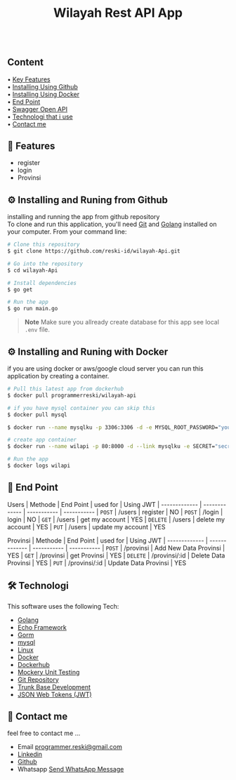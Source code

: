 

<h1 align="center">
  Wilayah Rest API App
  <br>
  
</h1>

<h4 align="center"> 
<br>
<br>

</h4>
<p align="left">
<h2>
  Content <br></h2>
  • <a href="#Features">Key Features</a> <br>
  • <a href="#github">Installing Using Github</a> <br>
 • <a href="#docker">Installing Using Docker</a><br>
  • <a href="#end-point">End Point</a><br>
  • <a href="#iopenApi">Swagger Open API</a><br>
  • <a href="#technologi">Technologi that i use</a><br>
  • <a href="#contact">Contact me</a><br>
</p>


## 📱 Features

* register
* login
* Provinsi


## ⚙️ Installing and Runing from Github

installing and running the app from github repository <br>
To clone and run this application, you'll need [Git](https://git-scm.com) and [Golang](https://go.dev/dl/) installed on your computer. From your command line:

```bash
# Clone this repository
$ git clone https://github.com/reski-id/wilayah-Api.git

# Go into the repository
$ cd wilayah-Api

# Install dependencies
$ go get

# Run the app
$ go run main.go
```

> **Note**
> Make sure you allready create database for this app see local `.env` file.


## ⚙️ Installing and Runing with Docker
if you are using docker or aws/google cloud server you can run this application by creating a container. <br>

```bash
# Pull this latest app from dockerhub 
$ docker pull programmerreski/wilayah-api

# if you have mysql container you can skip this
$ docker pull mysql

$ docker run --name mysqlku -p 3306:3306 -d -e MYSQL_ROOT_PASSWORD="yourmysqlpassword" mysql 

# create app container
$ docker run --name wilapi -p 80:8000 -d --link mysqlku -e SECRET="secr3t" -e SERVERPORT=8000 -e Name="wilayah-api" -e Address=mysqlku -e Port=3306 -e Username="root" -e Password="yourmysqlpassword" programmerreski/wilayah-api

# Run the app
$ docker logs wilapi
```

## 📜 End Point  

Users
| Methode       | End Point      | used for            | Using JWT
| ------------- | -------------  | -----------         | -----------
| `POST`        | /users         | register            | NO
| `POST`        | /login         | login               | NO 
| `GET`         | /users         | get my account      | YES
| `DELETE`      | /users         | delete my account   | YES
| `PUT`         | /users         | update my account   | YES

Provinsi
| Methode       | End Point       | used for                | Using JWT
| ------------- | -------------   | -----------             | -----------
| `POST`        | /provinsi       | Add New Data Provinsi   | YES
| `GET`         | /provinsi       | get Provinsi            | YES
| `DELETE`      | /provinsi/:id   | Delete Data Provinsi    | YES
| `PUT`         | /provinsi/:id   | Update Data Provinsi    | YES



## 🛠️ Technologi

This software uses the following Tech:

- [Golang](https://go.dev/dl/)
- [Echo Framework](https://echo.labstack.com/)
- [Gorm](https://gorm.io/index.html)
- [mysql](https://www.mysql.com/)
- [Linux](https://www.linux.com/)
- [Docker](https://www.docker.com/)
- [Dockerhub](https://hub.docker.com/u/programmerreski)
- [Mockery Unit Testing](https://github.com/vektra/mockery)
- [Git Repository](https://github.com/reski-id)
- [Trunk Base Development](https://trunkbaseddevelopment.com/)
- [JSON Web Tokens (JWT)](https://jwt.io/)

## 📱 Contact me
feel free to contact me ... 
- Email programmer.reski@gmail.com 
- [Linkedin](https://www.linkedin.com/in/reski-id)
- [Github](https://github.com/reski-id)
- Whatsapp <a href="https://wa.me/+6281261478432?text=Hello">Send WhatsApp Message</a>
